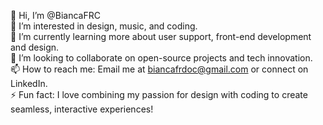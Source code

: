 👋 Hi, I’m @BiancaFRC<br>
👀 I’m interested in design, music, and coding.<br>
🌱 I’m currently learning more about user support, front-end development and design.<br>
💞️ I’m looking to collaborate on open-source projects and tech innovation.<br>
📫 How to reach me: Email me at biancafrdoc@gmail.com or connect on LinkedIn.<br>
⚡ Fun fact: I love combining my passion for design with coding to create seamless, interactive experiences!<br>

<!---
BiancaFRC/BiancaFRC is a ✨ special ✨ repository because its `README.md` (this file) appears on your GitHub profile.
You can click the Preview link to take a look at your changes.
--->
